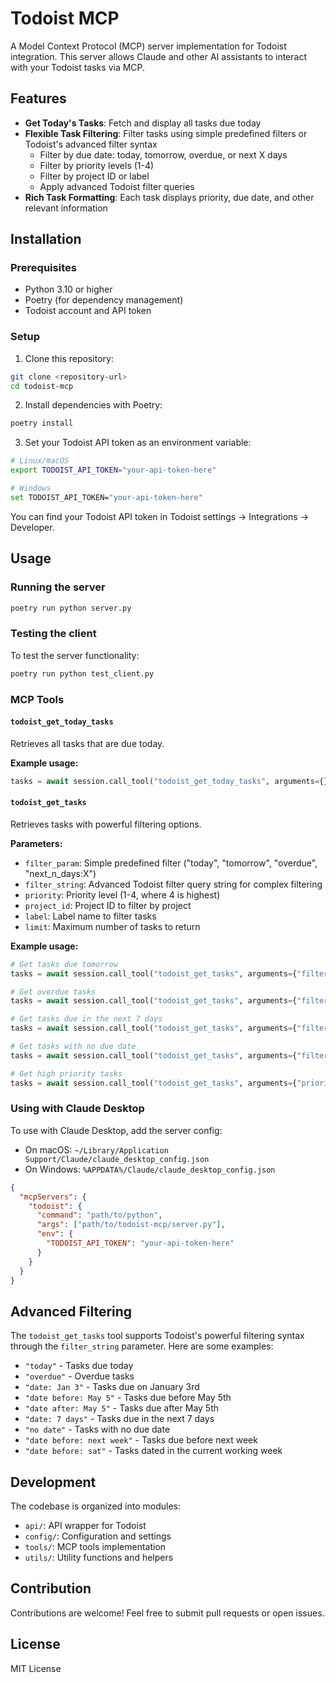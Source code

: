 # Todoist MCP

A Model Context Protocol (MCP) server implementation for Todoist integration. This server allows Claude and other AI assistants to interact with your Todoist tasks via MCP.

## Features

- **Get Today's Tasks**: Fetch and display all tasks due today
- **Flexible Task Filtering**: Filter tasks using simple predefined filters or Todoist's advanced filter syntax
  - Filter by due date: today, tomorrow, overdue, or next X days
  - Filter by priority levels (1-4)
  - Filter by project ID or label
  - Apply advanced Todoist filter queries
- **Rich Task Formatting**: Each task displays priority, due date, and other relevant information

## Installation

### Prerequisites

- Python 3.10 or higher
- Poetry (for dependency management)
- Todoist account and API token

### Setup

1. Clone this repository:
```bash
git clone <repository-url>
cd todoist-mcp
```

2. Install dependencies with Poetry:
```bash
poetry install
```

3. Set your Todoist API token as an environment variable:
```bash
# Linux/macOS
export TODOIST_API_TOKEN="your-api-token-here"

# Windows
set TODOIST_API_TOKEN="your-api-token-here"
```

You can find your Todoist API token in Todoist settings → Integrations → Developer.

## Usage

### Running the server

```bash
poetry run python server.py
```

### Testing the client

To test the server functionality:

```bash
poetry run python test_client.py
```

### MCP Tools

#### `todoist_get_today_tasks`

Retrieves all tasks that are due today.

**Example usage:**
```python
tasks = await session.call_tool("todoist_get_today_tasks", arguments={})
```

#### `todoist_get_tasks`

Retrieves tasks with powerful filtering options.

**Parameters:**
- `filter_param`: Simple predefined filter ("today", "tomorrow", "overdue", "next_n_days:X")
- `filter_string`: Advanced Todoist filter query string for complex filtering
- `priority`: Priority level (1-4, where 4 is highest)
- `project_id`: Project ID to filter by project
- `label`: Label name to filter tasks
- `limit`: Maximum number of tasks to return

**Example usage:**
```python
# Get tasks due tomorrow
tasks = await session.call_tool("todoist_get_tasks", arguments={"filter_param": "tomorrow"})

# Get overdue tasks
tasks = await session.call_tool("todoist_get_tasks", arguments={"filter_param": "overdue"})

# Get tasks due in the next 7 days
tasks = await session.call_tool("todoist_get_tasks", arguments={"filter_param": "next_n_days:7"})

# Get tasks with no due date
tasks = await session.call_tool("todoist_get_tasks", arguments={"filter_string": "no date"})

# Get high priority tasks
tasks = await session.call_tool("todoist_get_tasks", arguments={"priority": 4})
```

### Using with Claude Desktop

To use with Claude Desktop, add the server config:

- On macOS: `~/Library/Application Support/Claude/claude_desktop_config.json`
- On Windows: `%APPDATA%/Claude/claude_desktop_config.json`

```json
{
  "mcpServers": {
    "todoist": {
      "command": "path/to/python",
      "args": ["path/to/todoist-mcp/server.py"],
      "env": {
        "TODOIST_API_TOKEN": "your-api-token-here"
      }
    }
  }
}
```

## Advanced Filtering

The `todoist_get_tasks` tool supports Todoist's powerful filtering syntax through the `filter_string` parameter. Here are some examples:

- `"today"` - Tasks due today
- `"overdue"` - Overdue tasks
- `"date: Jan 3"` - Tasks due on January 3rd
- `"date before: May 5"` - Tasks due before May 5th
- `"date after: May 5"` - Tasks due after May 5th
- `"date: 7 days"` - Tasks due in the next 7 days
- `"no date"` - Tasks with no due date
- `"date before: next week"` - Tasks due before next week
- `"date before: sat"` - Tasks dated in the current working week

## Development

The codebase is organized into modules:

- `api/`: API wrapper for Todoist
- `config/`: Configuration and settings
- `tools/`: MCP tools implementation
- `utils/`: Utility functions and helpers

## Contribution

Contributions are welcome! Feel free to submit pull requests or open issues.

## License

MIT License 
